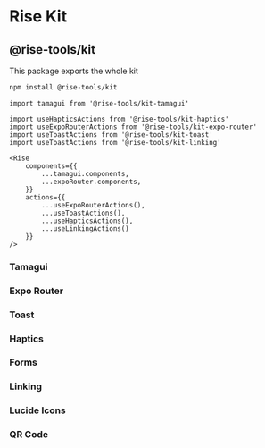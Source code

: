 # Rise Kit

## @rise-tools/kit

This package exports the whole kit

```sh
npm install @rise-tools/kit
```

```tsx
import tamagui from '@rise-tools/kit-tamagui'

import useHapticsActions from '@rise-tools/kit-haptics'
import useExpoRouterActions from '@rise-tools/kit-expo-router'
import useToastActions from '@rise-tools/kit-toast'
import useToastActions from '@rise-tools/kit-linking'

<Rise
    components={{
        ...tamagui.components,
        ...expoRouter.components,
    }}
    actions={{
        ...useExpoRouterActions(),
        ...useToastActions(),
        ...useHapticsActions(),
        ...useLinkingActions()
    }}
/>
```

### Tamagui

### Expo Router

### Toast

### Haptics

### Forms

### Linking

### Lucide Icons

### QR Code

